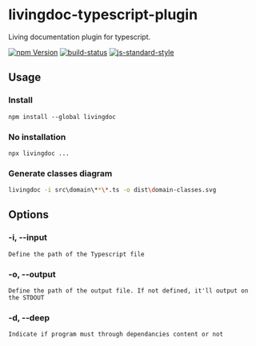 # livingdoc-typescript-plugin

Living documentation plugin for typescript.

[![npm Version](https://img.shields.io/npm/v/livingdoc-typescript-plugin.svg)](https://www.npmjs.com/package/livingdoc-typescript-plugin)
[![build-status](https://travis-ci.org/jboz/livingdoc-typescript-plugin.svg?branch=master)](https://travis-ci.org/jboz/livingdoc-typescript-plugin)
[![js-standard-style](https://img.shields.io/badge/code%20style-standard-brightgreen.svg?style=flat)](https://github.com/feross/standard)

## Usage

### Install

```shell
npm install --global livingdoc
```

### No installation

```shell
npx livingdoc ...
```

### Generate classes diagram

```bash
livingdoc -i src\domain\**\*.ts -o dist\domain-classes.svg
```

## Options

### -i, --input <path>

    Define the path of the Typescript file

### -o, --output <path>

    Define the path of the output file. If not defined, it'll output on the STDOUT

### -d, --deep <boolean>

    Indicate if program must through dependancies content or not
